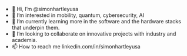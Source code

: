 - 👋 Hi, I’m @simonhartleyusa
- 👀 I’m interested in mobility, quantum, cybersecurity, AI
- 🌱 I’m currently learning more in the software and the hardware stacks that underpin them.
- 💞️ I’m looking to collaborate on innovative projects with industry and academia.
- 📫 How to reach me linkedin.com/in/simonhartleyusa

<!---
simonhartleyusa/simonhartleyusa is a ✨ special ✨ repository because its `README.md` (this file) appears on your GitHub profile.
You can click the Preview link to take a look at your changes.
--->

